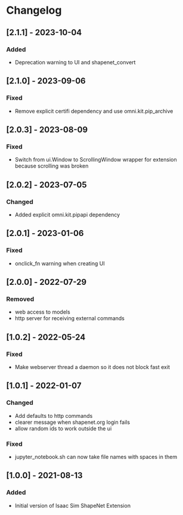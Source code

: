 # Changelog

## [2.1.1] - 2023-10-04
### Added
- Deprecation warning to UI and shapenet_convert

## [2.1.0] - 2023-09-06
### Fixed
- Remove explicit certifi dependency and use omni.kit.pip_archive

## [2.0.3] - 2023-08-09
### Fixed
- Switch from ui.Window to ScrollingWindow wrapper for extension because scrolling was broken

## [2.0.2] - 2023-07-05
### Changed
- Added explicit omni.kit.pipapi dependency

## [2.0.1] - 2023-01-06
### Fixed
- onclick_fn warning when creating UI

## [2.0.0] - 2022-07-29

### Removed
- web access to models
- http server for receiving external commands

## [1.0.2] - 2022-05-24

### Fixed
- Make webserver thread a daemon so it does not block fast exit

## [1.0.1] - 2022-01-07

### Changed
- Add defaults to http commands
- clearer message when shapenet.org login fails
- allow random ids to work outside the ui

### Fixed
- jupyter_notebook.sh can now take file names with spaces in them

## [1.0.0] - 2021-08-13

### Added
- Initial version of Isaac Sim ShapeNet Extension
